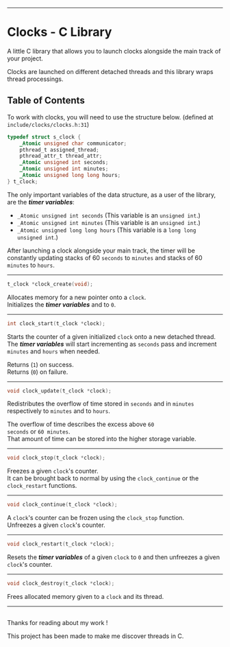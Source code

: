 ***

# Clocks - C Library

A little C library that allows you to launch clocks alongside the main track of your project.<br>

Clocks are launched on different detached threads and this library wraps thread processings.<br>

## Table of Contents

To work with clocks, you will need to use the structure below. (defined at <code>include/clocks/clocks.h:31</code>)<br>

```C
typedef struct s_clock {
    _Atomic unsigned char communicator;
    pthread_t assigned_thread;
    pthread_attr_t thread_attr;
    _Atomic unsigned int seconds;
    _Atomic unsigned int minutes;
    _Atomic unsigned long long hours;
} t_clock;
```

The only important variables of the data structure, as a user of the library, are the __*timer variables*__:<br>

* <code>_Atomic unsigned int seconds</code> (This variable is an <code>unsigned int</code>.)
* <code>_Atomic unsigned int minutes</code> (This variable is an <code>unsigned int</code>.)
* <code>_Atomic unsigned long long hours</code> (This variable is a <code>long long unsigned int</code>.)

After launching a clock alongside your main track, the timer will be constantly updating
stacks of 60 <code>seconds</code> to <code>minutes</code> and stacks of 60 <code>minutes</code> to <code>hours</code>.

---

```C
t_clock *clock_create(void);
```

Allocates memory for a new pointer onto a <code>clock</code>.<br>
Initializes the __*timer variables*__ and to <code>0</code>.<br>

---

```C
int clock_start(t_clock *clock);
```

Starts the counter of a given initialized <code>clock</code> onto a new detached thread.<br>
The __*timer variables*__ will start incrementing as <code>seconds</code> pass and
increment <code>minutes</code> and <code>hours</code> when needed.<br>

Returns (<code>1</code>) on success.<br>
Returns (<code>0</code>) on failure.<br>

---

```C
void clock_update(t_clock *clock);
```

Redistributes the overflow of time stored in <code>seconds</code> and in <code>minutes</code>
respectively to <code>minutes</code> and to <code>hours</code>.<br>

The overflow of time describes the excess above <code>60 seconds</code> or <code>60 minutes</code>.<br>
That amount of time can be stored into the higher storage variable.<br>

---

```C
void clock_stop(t_clock *clock);
```

Freezes a given <code>clock</code>'s counter.<br>
It can be brought back to normal by using the <code>clock_continue</code> or the <code>clock_restart</code> functions.

---

```C
void clock_continue(t_clock *clock);
```

A <code>clock</code>'s counter can be frozen using the <code>clock_stop</code> function.<br>
Unfreezes a given <code>clock</code>'s counter.<br>

---

```C
void clock_restart(t_clock *clock);
```

Resets the __*timer variables*__ of a given <code>clock</code> to <code>0</code> and then
unfreezes a given <code>clock</code>'s counter.<br>

---

```C
void clock_destroy(t_clock *clock);
```

Frees allocated memory given to a <code>clock</code> and its thread.<br>

---

##

Thanks for reading about my work !

This project has been made to make me discover threads in C.
